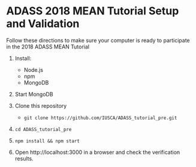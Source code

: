 # ADASS 2018 MEAN Tutorial Setup and Validation

Follow these directions to make sure your computer is ready to participate in the 2018 ADASS MEAN Tutorial

1. Install:
   * Node.js
   * npm
   * MongoDB
  
2. Start MongoDB
3. Clone this repository
   * `git clone https://github.com/IUSCA/ADASS_tutorial_pre.git`
  
4. `cd ADASS_tutorial_pre`
5. `npm install && npm start`
6. Open http://localhost:3000 in a browser and check the verification results.
